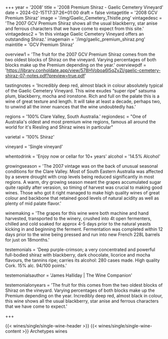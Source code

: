 
+++
year = '2008'
title = '2008 Premium Shiraz - Gaelic Cemetery Vineyard'
date = 2024-02-15T17:37:26+01:00
draft = false
vintagetitle = '2008 GCV Premium Shiraz'
image = '/img/Gaelic_Cemetery_Thistle.png'
vintagedesc = 'The 2007 GCV Premium Shiraz shows all the usual blackberry, star anise and ferrous characters that we have come to expect from this site.'
vintagedesc2 = 'In this vintage Gaelic Cemetery Vineyard offers an outstanding Shiraz.'
imagemain = '/img/gaelic_premium_shiraz.png'
maintitle = 'GCV Premium Shiraz'


overview1 = 'The fruit for the 2007 GCV Premium Shiraz comes from the two oldest blocks of Shiraz on the vineyard. Varying percentages of both blocks make up the Premium depending on the year.'
overviewpdf = 'https://library.conholdate.app/view/578HVoboa6I5qZyZl/gaelic-cemetery-shiraz-07-notes.pdf?preview=true.pdf'

tastingnotes = 'Incredibly deep red, almost black in colour absolutely typical of the Gaelic Cemetery Vineyard. This wine exudes “super ripe” satsuma plum, blackberry, mocha and ironstone. Rich and full on the palate this is a wine of great texture and length. It will take at least a decade, perhaps two, to unwind all the inner nuances that the wine undoubtedly has.'

regions = '100% Clare Valley, South Australia.'
regiondesc = "One of Australia's oldest and most premium wine regions, famous all around the world for it's Riesling and Shiraz wines in particular"

varietal = '100% Shiraz'

vineyard = 'Single vineyard'

whentodrink = 'Enjoy now or cellar for 10+ years'
alcohol = '14.5% Alcohol'


growingseason = 'The 2007 vintage was on the back of unusual seasonal conditions for the Clare Valley. Most of South Eastern Australia was affected by a severe drought with crop levels being reduced significantly in most regions. A warm, dry growing season meant the grapes accumulated sugar quite rapidly after verasion, so timing of harvest was crucial to making good wines. Those who got it right managed to make high quality wines of great colour and backbone that retained good levels of natural acidity as well as plenty of mid palate flavor.'

winemaking = 'The grapes for this wine were both machine and hand harvested, transported to the winery, crushed into 4t open fermenters, chilled and cold soaked for approx 4-5 days prior to the natural yeasts kicking in and beginning the ferment. Fermentation was completed within 12 days prior to the wine being pressed and run into new French 228L barrels for just on 18months.'

testemonials = 'Deep purple-crimson; a very concentrated and powerful full-bodied shiraz with blackberry, dark chocolate, licorice and mocha flavours, the tannins ripe; carries its alcohol: 280 cases made. High quality Cork. 15% alc. 94/100 points.'

testemonialsauthor = 'James Halliday | The Wine Companion'

testemonialonyears = 'The fruit for this comes from the two oldest blocks of Shiraz on the vineyard. Varying percentages of both blocks make up the Premium depending on the year. Incredibly deep red, almost black in colour, this wine shows all the usual blackberry, star anise and ferrous characters that we have come to expect.'

+++

{{< wines/single/single-wine-header >}} 
{{< wines/single/single-wine-content >}} 
Archetypes wines







